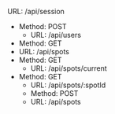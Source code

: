 URL: /api/session
* Method: POST
  * URL: /api/users
 * Method: GET
  * URL: /api/spots
* Method: GET
  * URL: /api/spots/current
* Method: GET
  * URL: /api/spots/:spotId
  * Method: POST
  * URL: /api/spots
